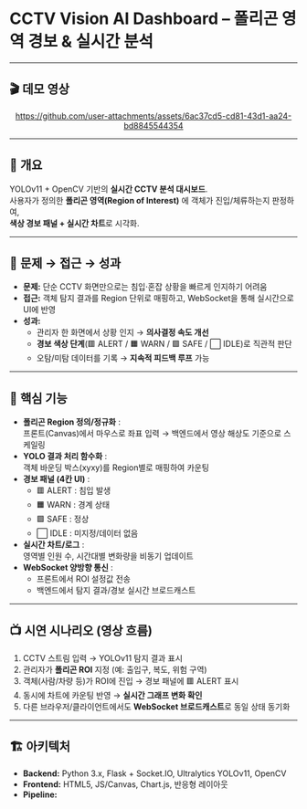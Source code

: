# CCTV Vision AI Dashboard – 폴리곤 영역 경보 & 실시간 분석

---

## 🎬 데모 영상

<div align="center">

  <!-- HTML5 비디오 -->

https://github.com/user-attachments/assets/6ac37cd5-cd81-43d1-aa24-bd8845544354

</div>

---

## 📌 개요
YOLOv11 + OpenCV 기반의 **실시간 CCTV 분석 대시보드**.  
사용자가 정의한 **폴리곤 영역(Region of Interest)** 에 객체가 진입/체류하는지 판정하여,  
**색상 경보 패널 + 실시간 차트**로 시각화.

---

## 🎯 문제 → 접근 → 성과
- **문제:** 단순 CCTV 화면만으로는 침입·혼잡 상황을 빠르게 인지하기 어려움  
- **접근:** 객체 탐지 결과를 Region 단위로 매핑하고, WebSocket을 통해 실시간으로 UI에 반영  
- **성과:**  
  - 관리자 한 화면에서 상황 인지 → **의사결정 속도 개선**  
  - **경보 색상 단계**(🟥 ALERT / 🟧 WARN / 🟩 SAFE / ⬜ IDLE)로 직관적 판단  
  - 오탐/미탐 데이터를 기록 → **지속적 피드백 루프** 가능

---

## 🧩 핵심 기능
- **폴리곤 Region 정의/정규화** :  
  프론트(Canvas)에서 마우스로 좌표 입력 → 백엔드에서 영상 해상도 기준으로 스케일링
- **YOLO 결과 처리 함수화** :  
  객체 바운딩 박스(xyxy)를 Region별로 매핑하여 카운팅
- **경보 패널 (4칸 UI)** :  
  - 🟥 ALERT : 침입 발생  
  - 🟧 WARN : 경계 상태  
  - 🟩 SAFE : 정상  
  - ⬜ IDLE : 미지정/데이터 없음
- **실시간 차트/로그** :  
  영역별 인원 수, 시간대별 변화량을 비동기 업데이트
- **WebSocket 양방향 통신** :  
  - 프론트에서 ROI 설정값 전송  
  - 백엔드에서 탐지 결과/경보 실시간 브로드캐스트

---

## 📺 시연 시나리오 (영상 흐름)
1. CCTV 스트림 입력 → YOLOv11 탐지 결과 표시  
2. 관리자가 **폴리곤 ROI** 지정 (예: 출입구, 복도, 위험 구역)  
3. 객체(사람/차량 등)가 ROI에 진입 → 경보 패널에 🟥 ALERT 표시  
4. 동시에 차트에 카운팅 반영 → **실시간 그래프 변화 확인**  
5. 다른 브라우저/클라이언트에서도 **WebSocket 브로드캐스트**로 동일 상태 동기화

---

## 🏗 아키텍처
- **Backend:** Python 3.x, Flask + Socket.IO, Ultralytics YOLOv11, OpenCV  
- **Frontend:** HTML5, JS/Canvas, Chart.js, 반응형 레이아웃  
- **Pipeline:**  
